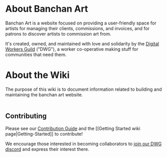 # About Banchan Art

Banchan Art is a website focused on providing a user-friendly space for
artists for managing their clients, commissions, and invoices, and for patrons
to discover artists to commission art from.

It's created, owned, and maintained with love and solidarity by the [Digital
Workers Guild](https://www.dwg.dev/) ("DWG"), a worker co-operative making
stuff for communities that need them.

# About the Wiki
The purpose of this wiki is to document information related to building and maintaining the banchan art website.
<br />
<br />
 
## Contributing

Please see our [Contribution Guide](/BanchanArt/banchan/blob/main/CONTRIBUTING.md) and the [[Getting Started wiki page|Getting-Started]] to contribute!

We encourage those interested in becoming collaborators to [join our DWG discord](https://discord.gg/swU5fzNvve) and express their interest there. 


